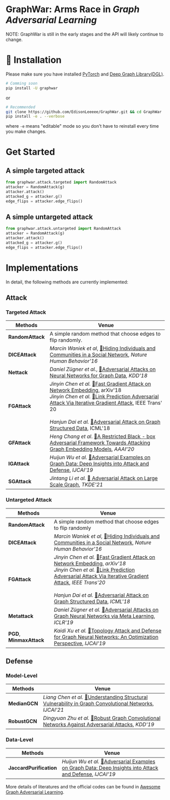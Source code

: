 # GraphWar: Arms Race in *Graph Adversarial Learning*

NOTE: GraphWar is still in the early stages and the API will likely continue to change.


# 🚀 Installation
Please make sure you have installed [PyTorch](https://pytorch.org/) and [Deep Graph Library(DGL)](https://www.dgl.ai/pages/start.html).
```bash
# Comming soon
pip install -U graphwar
```
or
```bash
# Recommended
git clone https://github.com/EdisonLeeeee/GraphWar.git && cd GraphWar
pip install -e . --verbose
```
where `-e` means "editable" mode so you don't have to reinstall every time you make changes.

# Get Started
## A simple targeted attack
```python
from graphwar.attack.targeted import RandomAttack
attacker = RandomAttack(g)
attacker.attack()
attacked_g = attacker.g()
edge_flips = attacker.edge_flips()

```

## A simple untargeted attack
```python
from graphwar.attack.untargeted import RandomAttack
attacker = RandomAttack(g)
attacker.attack()
attacked_g = attacker.g()
edge_flips = attacker.edge_flips()

```


# Implementations

In detail, the following methods are currently implemented:

## Attack

### Targeted Attack

| Methods | Venue |
| ---------------- | ------------------------------------------------------------ |
|**RandomAttack** | A simple random method that choose edges to flip randomly. |
|**DICEAttack** | *Marcin Waniek et al*, [📝Hiding Individuals and Communities in a Social Network](https://arxiv.org/abs/1608.00375), *Nature Human Behavior'16* |
|**Nettack** | *Daniel Zügner et al.*, [📝Adversarial Attacks on Neural Networks for Graph Data](https://arxiv.org/abs/1805.07984), *KDD'18* |
|**FGAttack** | *Jinyin Chen et al.* [📝Fast Gradient Attack on Network Embedding](https://arxiv.org/abs/1809.02797), arXiv'18<br>*Jinyin Chen et al.* [📝Link Prediction Adversarial Attack Via Iterative Gradient Attack](https://ieeexplore.ieee.org/abstract/document/9141291), IEEE Trans' 20 </br> <br> *Hanjun Dai et al.* [📝Adversarial Attack on Graph Structured Data](https://arxiv.org/abs/1806.02371), ICML'18 </br> |
|**GFAttack** | *Heng Chang et al*.  [📝A Restricted Black - box Adversarial Framework Towards Attacking Graph Embedding Models](https://arxiv.org/abs/1908.01297), *AAAI'20* |
|**IGAttack** | *Huijun Wu et al.* [📝Adversarial Examples on Graph Data: Deep Insights into Attack and Defense](https://arxiv.org/abs/1903.01610), *IJCAI'19* |
|**SGAttack** | *Jintang Li et al.* [📝 Adversarial Attack on Large Scale Graph](https://arxiv.org/abs/2009.03488), *TKDE'21* |

### Untargeted Attack

| Methods | Venue |
| ------------------------- | ------------------------------------------------------------ |
|**RandomAttack** | A simple random method that choose edges to flip randomly |
|**DICEAttack** | *Marcin Waniek et al*, [📝Hiding Individuals and Communities in a Social Network](https://arxiv.org/abs/1608.00375), *Nature Human Behavior'16* |
|**FGAttack** | *Jinyin Chen et al.* [📝Fast Gradient Attack on Network Embedding](https://arxiv.org/abs/1809.02797), *arXiv'18*<br/>*Jinyin Chen et al.* [📝Link Prediction Adversarial Attack Via Iterative Gradient Attack](https://ieeexplore.ieee.org/abstract/document/9141291), *IEEE Trans'20* </br> <br/>*Hanjun Dai et al.* [📝Adversarial Attack on Graph Structured Data](https://arxiv.org/abs/1806.02371), *ICML'18* </br> |
|**Metattack** | *Daniel Zügner et al.* [📝Adversarial Attacks on Graph Neural Networks via Meta Learning](https://arxiv.org/abs/1902.08412), *ICLR'19* |
|**PGD**, **MinmaxAttack** | *Kaidi Xu et al.* [📝Topology Attack and Defense for Graph Neural Networks: An Optimization Perspective](https://arxiv.org/abs/1906.04214), *IJCAI'19* |

## Defense

### Model-Level

| Methods | Venue |
| ------------- | ------------------------------------------------------------ |
|**MedianGCN** | *Liang Chen et al.* [📝Understanding Structural Vulnerability in Graph Convolutional Networks](https://www.ijcai.org/proceedings/2021/310), *IJCAI'21* |
|**RobustGCN** | *Dingyuan Zhu et al.*  [📝Robust Graph Convolutional Networks Against Adversarial Attacks](http://pengcui.thumedialab.com/papers/RGCN.pdf), *KDD'19* |

### Data-Level

| Methods | Venue |
| ----------------------- | ------------------------------------------------------------ |
|**JaccardPurification** | *Huijun Wu et al.* [📝Adversarial Examples on Graph Data: Deep Insights into Attack and Defense](https://arxiv.org/abs/1903.01610), *IJCAI'19* |


More details of literatures and the official codes can be found in [Awesome Graph Adversarial Learning](https://github.com/gitgiter/Graph-Adversarial-Learning).
